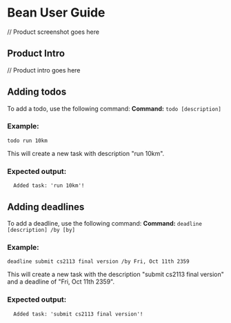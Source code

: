 # Bean User Guide
// Product screenshot goes here

## Product Intro
// Product intro goes here

## Adding todos
To add a todo, use the following command:
**Command:** `todo [description]`
### Example:
```
todo run 10km
```
This will create a new task with description "run 10km".
### Expected output:
```
  Added task: 'run 10km'!
```

## Adding deadlines
To add a deadline, use the following command: 
**Command:** `deadline [description] /by [by]`
### Example:
```
deadline submit cs2113 final version /by Fri, Oct 11th 2359
```
This will create a new task with the description "submit cs2113 final version" and a deadline of "Fri, Oct 11th 2359".
### Expected output:
```
  Added task: 'submit cs2113 final version'!
```
